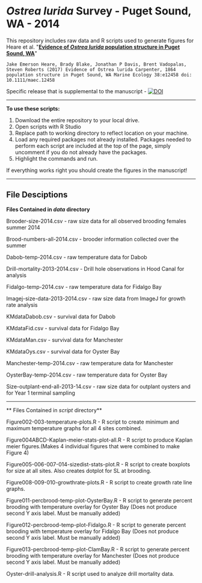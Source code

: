 _Ostrea lurida_ Survey - Puget Sound, WA - 2014
=====================

This repository includes raw data and R scripts used to generate figures for Heare et al. "[**Evidence of _Ostrea lurida_ population structure in Puget Sound, WA**](https://doi.org/10.1111/maec.12458)" 
```
Jake Emerson Heare, Brady Blake, Jonathan P Davis, Brent Vadopalas, Steven Roberts (2017) Evidence of Ostrea lurida Carpenter, 1864 population structure in Puget Sound, WA Marine Ecology 38:e12458 doi: 10.1111/maec.12458
```

Specific release that is supplemental to the manuscript - [![DOI](https://zenodo.org/badge/doi/10.5281/zenodo.30372.svg)](http://dx.doi.org/10.5281/zenodo.30372)

---


**To use these scripts:**

1. Download the entire repository to your local drive. 
2. Open scripts with R Studio
3. Replace path to working directory to reflect location on your machine.
4. Load any required packages not already installed. Packages needed to perform each script are included at the top of the page, simply uncomment if you do not already have the packages.
6. Highlight the commands and run. 

If everything works right you should create the figures in the manuscript!

---

## File Desciptions

**Files Contained in _data_ directory**

Brooder-size-2014.csv - raw size data for all observed brooding females summer 2014

Brood-numbers-all-2014.csv  -  brooder information collected over the summer

Dabob-temp-2014.csv  -  raw temperature data for Dabob

Drill-mortality-2013-2014.csv - Drill hole observations in Hood Canal for analysis

Fidalgo-temp-2014.csv  -  raw temperature data for Fidalgo Bay

Imagej-size-data-2013-2014.csv - raw size data from ImageJ for growth rate analysis

KMdataDabob.csv  -  survival data for Dabob

KMdataFid.csv  -  survival data for Fidalgo Bay

KMdataMan.csv  -  survival data for Manchester

KMdataOys.csv  -  survival data for Oyster Bay

Manchester-temp-2014.csv  - raw temperature data for Manchester

OysterBay-temp-2014.csv -  raw temperature data for Oyster Bay

Size-outplant-end-all-2013-14.csv  -  raw size data for outplant oysters and for Year 1 terminal sampling 
          
--- 
** Files Contained in _script_ directory**

Figure002-003-temperature-plots.R  -  R script to create minimum and maximum temperature graphs for all 4 sites combined.

Figure004ABCD-Kaplan-meier-stats-plot-all.R  -  R script to produce Kaplan meier figures.(Makes 4 individual figures that were combined to make Figure 4)

Figure005-006-007-014-sizedist-stats-plot.R  -   R script to create boxplots for size at all sites. Also creates dotplot for SL at brooding.

Figure008-009-010-growthrate-plots.R  -  R script to create growth rate line graphs.

Figure011-percbrood-temp-plot-OysterBay.R  - R script to generate percent brooding with temperature overlay for Oyster Bay (Does not produce second Y axis label. Must be manually added)
    
Figure012-percbrood-temp-plot-Fidalgo.R  - R script to generate percent brooding with temperature overlay for Fidalgo Bay (Does not produce second Y axis label. Must be manually added)
   
Figure013-percbrood-temp-plot-ClamBay.R  - R script to generate percent brooding with temperature overlay for Manchester (Does not produce second Y axis label. Must be manually added)

Oyster-drill-analysis.R  -  R script used to analyze drill mortality data.


    

    

